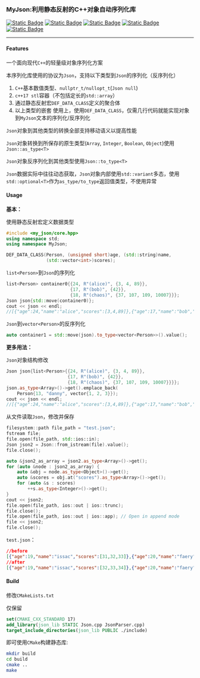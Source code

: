 ###  MyJson:利用静态反射的C++对象自动序列化库

[![Static Badge](https://img.shields.io/badge/license-MIT-blue?logo=git&logoColor=%20)]() [![Static Badge](https://img.shields.io/badge/C%2B%2B-17-green?logo=cplusplus&logoColor=blue)]() [![Static Badge](https://img.shields.io/badge/cmake-3.22%2B-green?logo=cmake&logoColor=deepskyblue)]() [![Static Badge](https://img.shields.io/badge/compiler-x86%20gcc%2011.3+-green?logo=compilerexplorer)]() [![Static Badge](https://img.shields.io/badge/compiler-x86%20MSVC%2019.29%2B-green?logo=compilerexplorer)]() 

---

#### Features

一个面向现代`C++`的轻量级对象序列化方案

本序列化库使用的协议为`Json`，支持以下类型到`Json`的序列化（反序列化）

1. `C++`基本数值类型、`nullptr_t/nullopt_t`(`Json null`)
2. `c++17 stl`容器（不包括定长的`std::array`）
3. 通过静态反射宏`DEF_DATA_CLASS`定义的聚合体
4. 以上类型的嵌套
	使用上，使用`DEF_DATA_CLASS`，仅需几行代码就能实现对象到`MyJson`文本的序列化/反序列化

`Json`对象到其他类型的转换全部支持移动语义以提高性能

`Json`对象转换到所保存的原生类型(`Array`,  `Integer`, `Boolean`, `Object`)使用`Json::as_type<T>`

`Json`对象反序列化到其他类型使用`Json::to_type<T>`

`Json`数据实际中往往动态获取，`Json`对象内部使用`std::variant`多态，使用`std::optional<T>`作为`as_type/to_type`返回值类型，不使用异常

#### Usage

**基本：**

使用静态反射宏定义数据类型

```c++
#include <my_json/core.hpp> 
using namespace std;
using namespace MyJson;

DEF_DATA_CLASS(Person, (unsigned short)age, (std::string)name,
               (std::vector<int>)scores);
```

`list<Person>`到`Json`的序列化

```c++
list<Person> container0{{24, R"(alice)", {3, 4, 89}},
                        {17, R"(bob)", {42}},
                        {18, R"(chaos)", {37, 107, 109, 10007}}};
Json json{std::move(container0)};
cout << json << endl;
//[{"age":24,"name":"alice","scores":[3,4,89]},{"age":17,"name":"bob","scores":[42]},{"age":18,"name":"chaos","scores":[37,107,109,10007]}]
```

`Json`到`vector<Person>`的反序列化

```c++
auto container1 = std::move(json).to_type<vector<Person>>().value();
```

**更多用法：**

`Json`对象结构修改

```c++
Json json{list<Person>{{24, R"(alice)", {3, 4, 89}},
                       {17, R"(bob)", {42}},
                       {18, R"(chaos)", {37, 107, 109, 10007}}}};
json.as_type<Array>()->get().emplace_back(
    Person{13, "danny", vector{1, 2, 3}});
cout << json << endl;
//[{"age":24,"name":"alice","scores":[3,4,89]},{"age":17,"name":"bob","scores":[42]},{"age":18,"name":"chaos","scores":[37,107,109,10007]},{"age":13,"name":"danny","scores":[1,2,3]}]
```

从文件读取`Json`，修改并保存

```c++
filesystem::path file_path = "test.json";
fstream file;
file.open(file_path, std::ios::in);
Json json2 = Json::from_istream(file).value();
file.close();

auto &json2_as_array = json2.as_type<Array>()->get();
for (auto &node : json2_as_array) {
    auto &obj = node.as_type<Object>()->get();
    auto &scores = obj.at("scores").as_type<Array>()->get();
    for (auto &s : scores)
        ++s.as_type<Integer>()->get();
}
cout << json2;
file.open(file_path, ios::out | ios::trunc);
file.close();
file.open(file_path, ios::out | ios::app); // Open in append mode
file << json2;
file.close();
```

`test.json`：

```json
//before
[{"age":19,"name":"issac","scores":[31,32,33]},{"age":20,"name":"faery","scores":[22,-83]}]
//after
[{"age":19,"name":"issac","scores":[32,33,34]},{"age":20,"name":"faery","scores":[23,-82]}]
```

#### Build

修改`CMakeLists.txt`

仅保留

```cmake
set(CMAKE_CXX_STANDARD 17)
add_library(json_lib STATIC Json.cpp JsonParser.cpp)
target_include_directories(json_lib PUBLIC ./include)
```

即可使用`CMake`构建静态库:

```bash
mkdir build
cd build 
cmake .. 
make 
```

